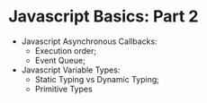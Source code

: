 # Javascript Basics: Part 2

- Javascript Asynchronous Callbacks:
    + Execution order;
    + Event Queue;
- Javascript Variable Types:
    + Static Typing vs Dynamic Typing;
    + Primitive Types